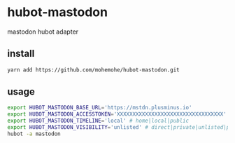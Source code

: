 # hubot-mastodon
mastodon hubot adapter

## install

```bash
yarn add https://github.com/mohemohe/hubot-mastodon.git
```

## usage

```bash
export HUBOT_MASTODON_BASE_URL='https://mstdn.plusminus.io'
export HUBOT_MASTODON_ACCESSTOKEN='XXXXXXXXXXXXXXXXXXXXXXXXXXXXXXXXXX'
export HUBOT_MASTODON_TIMELINE='local' # home|local|public
export HUBOT_MASTODON_VISIBILITY='unlisted' # direct|private|unlisted|public
hubot -a mastodon
```
